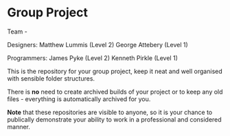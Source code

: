 # Group Project

Team - 

Designers: Matthew Lummis (Level 2) George Attebery (Level 1)


Programmers: James Pyke (Level 2) Kenneth Pirkle (Level 1)

This is the repository for your group project, keep it neat and well organised with sensible folder structures.

There is **no** need to create archived builds of your project or to keep any old files - everything is automatically archived for you.

**Note** that these repositories are visible to anyone, so it is your chance to publically demonstrate your ability to work in a professional and considered manner.
